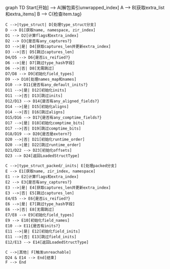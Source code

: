 graph TD
    Start[开始] --> A[解包索引unwrapped_index]
    A --> B[获取extra_list和extra_items]
    B --> C{检查item.tag}
    
    C -->|type_struct| D[处理type_struct分支]
    D --> D1[获取name, namespace, zir_index]
    D1 --> D2[计算flags和extra_index]
    D2 --> D3{是否有any_captures?}
    D3 -->|是| D4[获取captures_len并更新extra_index]
    D3 -->|否| D5[跳过captures_len]
    D4/D5 --> D6{是否is_reified?}
    D6 -->|是| D7[跳过type_hash字段]
    D6 -->|否| D8[无需跳过]
    D7/D8 --> D9[初始化field_types]
    D9 --> D10[处理names_map和names]
    D10 --> D11{是否有any_default_inits?}
    D11 -->|是| D12[初始化inits]
    D11 -->|否| D13[跳过inits]
    D12/D13 --> D14{是否有any_aligned_fields?}
    D14 -->|是| D15[初始化aligns]
    D14 -->|否| D16[跳过aligns]
    D15/D16 --> D17{是否有any_comptime_fields?}
    D17 -->|是| D18[初始化comptime_bits]
    D17 -->|否| D19[跳过comptime_bits]
    D18/D19 --> D20{是否是extern?}
    D20 -->|否| D21[初始化runtime_order]
    D20 -->|是| D22[跳过runtime_order]
    D21/D22 --> D23[初始化offsets]
    D23 --> D24[返回LoadedStructType]

    C -->|type_struct_packed/_inits| E[处理packed分支]
    E --> E1[获取name, zir_index, namespace]
    E1 --> E2[计算flags和extra_index]
    E2 --> E3{是否有any_captures?}
    E3 -->|是| E4[获取captures_len并更新extra_index]
    E3 -->|否| E5[跳过captures_len]
    E4/E5 --> E6{是否is_reified?}
    E6 -->|是| E7[跳过type_hash字段]
    E6 -->|否| E8[无需跳过]
    E7/E8 --> E9[初始化field_types]
    E9 --> E10[初始化field_names]
    E10 --> E11{是否有inits?}
    E11 -->|是| E12[初始化field_inits]
    E11 -->|否| E13[跳过field_inits]
    E12/E13 --> E14[返回LoadedStructType]

    C -->|其他| F[触发unreachable]
    D24 & E14 --> End[结束]
    F --> End
